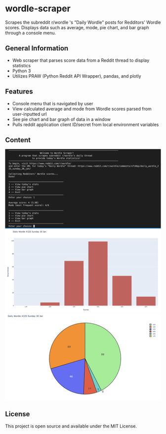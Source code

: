 # wordle-scraper

Scrapes the subreddit r/wordle 's "Daily Wordle" posts for Redditors' Wordle scores. Displays data such as average, mode, pie chart, and bar graph through a console menu.

## General Information
- Web scraper that parses score data from a Reddit thread to display statistics
- Python 3
- Utilizes PRAW (Python Reddit API Wrapper), pandas, and plotly

## Features
- Console menu that is navigated by user
- View calculated average and mode from Wordle scores parsed from user-inputted url
- See pie chart and bar graph of data in a window
- Pulls reddit application client ID/secret from local environment variables

## Content
<img src="console.png" width="700">
<img src="barGraph.png" width="700">
<img src="pieChart.png" width="700">

## License
This project is open source and available under the MIT License.
